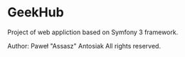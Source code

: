GeekHub
========================

Project of web appliction based on Symfony 3 framework.

Author: Paweł "Assasz" Antosiak
All rights reserved.
